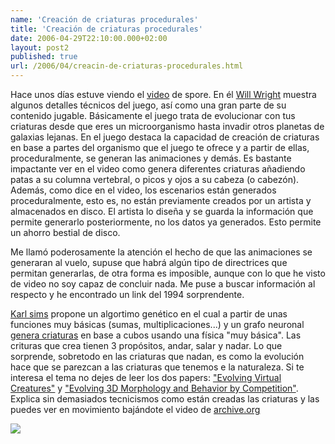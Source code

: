 ```yaml
---
name: 'Creación de criaturas procedurales'
title: 'Creación de criaturas procedurales'
date: 2006-04-29T22:10:00.000+02:00
layout: post2
published: true
url: /2006/04/creacin-de-criaturas-procedurales.html
---
```


Hace unos días estuve viendo el [video](http://video.google.com/videoplay?docid=-775656482294094003&q=spore&pl=true) de spore. En él [Will Wright](http://en.wikipedia.org/wiki/Will_Wright) muestra algunos detalles técnicos del juego, así como una gran parte de su contenido jugable. Básicamente el juego trata de evolucionar con tus criaturas desde que eres un microorganismo hasta invadir otros planetas de galaxias lejanas. En el juego destaca la capacidad de creación de criaturas en base a partes del organismo que el juego te ofrece y a partir de ellas, proceduralmente, se generan las animaciones y demás. Es bastante impactante ver en el video como genera diferentes criaturas añadiendo patas a su columna vertebral, o picos y ojos a su cabeza (o cabezón). Además, como dice en el video, los escenarios están generados proceduralmente, esto es, no están previamente creados por un artista y almacenados en disco. El artista lo diseña y se guarda la información que permite generarlo posteriormente, no los datos ya generados. Esto permite un ahorro bestial de disco.  
  
Me llamó poderosamente la atención el hecho de que las animaciones se generaran al vuelo, supuse que habrá algún tipo de directrices que permitan generarlas, de otra forma es imposible, aunque con lo que he visto de video no soy capaz de concluir nada. Me puse a buscar información al respecto y he encontrado un link del 1994 sorprendente.  
  
[Karl sims](http://www.genarts.com/karl/) propone un algortimo genético en el cual a partir de unas funciones muy básicas (sumas, multiplicaciones...) y un grafo neuronal [genera criaturas](http://www.genarts.com/karl/evolved-virtual-creatures.html) en base a cubos usando una física "muy básica". Las crituras que crea tienen 3 propósitos, andar, salar y nadar. Lo que sorprende, sobretodo en las criaturas que nadan, es como la evolución hace que se parezcan a las criaturas que tenemos e la naturaleza. Si te interesa el tema no dejes de leer los dos papers: ["Evolving Virtual Creatures"](http://www.genarts.com/karl/papers/siggraph94.pdf) y ["Evolving 3D Morphology and Behavior by Competition"](http://www.genarts.com/karl/papers/alife94.pdf). Explica sin demasiados tecnicismos como están creadas las criaturas y las puedes ver en movimiento bajándote el video de [archive.org](http://www.archive.org/details/sims_evolved_virtual_creatures_1994)  
  
![](http://www.genarts.com/karl/crab-vs-arm200.jpg)